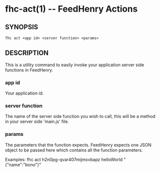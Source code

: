 fhc-act(1) -- FeedHenry Actions
===============================

## SYNOPSIS

    fhc act <app id> <server function> <params>
    
## DESCRIPTION

This is a utility command to easily invoke your application server side functions in FeedHenry. 

### app id

Your application id.

### server function

The name of the server side function you wish to call, this will be a method in your server side 'main.js' file.

### params

The parameters that the function expects. FeedHenry expects one JSON object to be passed here which contains all the function parameters.

Examples:
    fhc act h2n0pg-qvar407mijmsvbapz helloWorld "{\"name\":\"bono\"}"




